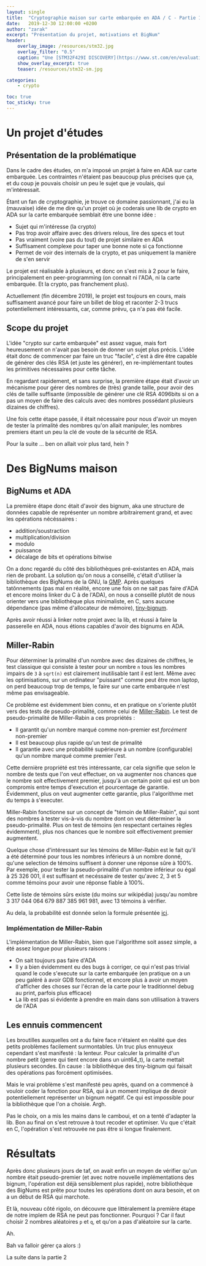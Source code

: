 ```yaml
---
layout: single
title:  "Cryptographie maison sur carte embarquée en ADA / C - Partie 1"
date:   2019-12-30 12:00:00 +0200
author: "zarak"
excerpt: "Présentation du projet, motivations et BigNum"
header:
    overlay_image: /resources/stm32.jpg
    overlay_filter: "0.5"
    caption: "Une [STM32F429I DISCOVERY](https://www.st.com/en/evaluation-tools/32f429idiscovery.html)"
    show_overlay_excerpt: true
    teaser: /resources/stm32-sm.jpg

categories:
    - crypto

toc: true
toc_sticky: true
---
```


# Un projet d'études

## Présentation de la problématique

Dans le cadre des études, on m'a imposé un projet à faire en ADA sur carte embarquée.
Les contraintes n'étaient pas beaucoup plus précises que ça, et du coup je pouvais
choisir un peu le sujet que je voulais, qui m'intéressait.

Étant un fan de cryptographie, je trouve ce domaine passionnant, j'ai eu la (mauvaise)
idée de me dire qu'un projet où je coderais une lib de crypto en ADA sur la carte
embarquée semblait être une bonne idée :

- Sujet qui m'intéresse (la crypto)
- Pas trop avoir affaire avec des drivers relous, lire des specs et tout
- Pas vraiment (voire pas du tout) de projet similaire en ADA
- Suffisament complexe pour taper une bonne note si ça fonctionne
- Permet de voir des internals de la crypto, et pas uniquement la manière de s'en servir

Le projet est réalisable à plusieurs, et donc on s'est mis à 2 pour le faire,
principalement en peer-programming (on connait ni l'ADA, ni la carte embarquée.
Et la crypto, pas franchement plus).

Actuellement (fin décembre 2019), le projet est toujours en cours,
mais suffisament avancé pour faire un billet de blog et raconter 2-3 trucs potentiellement
intéressants, car, comme prévu, ça n'a pas été facile.

## Scope du projet

L'idée "crypto sur carte embarquée" est assez vague, mais fort heureusement on
n'avait pas besoin de donner un sujet plus précis. L'idée était donc de commencer
par faire un truc "facile", c'est à dire être capable de générer des clés RSA
(et juste les générer), en re-implémentant toutes les primitives nécessaires
pour cette tâche.

En regardant rapidement, et sans surprise, la première étape était d'avoir un
mécanisme pour gérer des nombres de (très) grande taille, pour avoir des clés
de taille suffisante (impossible de générer une clé RSA 4096bits si on a pas
un moyen de faire des calculs avec des nombres possédant plusieurs dizaines de chiffres).

Une fois cette étape passée, il était nécessaire pour nous d'avoir un moyen
de tester la primalité des nombres qu'on allait manipuler, les nombres
premiers étant un peu la clé de voute de la sécurité de RSA.

Pour la suite ... ben on allait voir plus tard, hein ?

# Des BigNums maison

## BigNums et ADA

La première étape donc était d'avoir des bignum, aka une structure de données capable
de représenter un nombre arbitrairement grand, et avec les opérations nécéssaires :
- addition/soustraction
- multiplication/division
- modulo
- puissance
- décalage de bits et opérations bitwise

On a donc regardé du côté des bibliothèques pré-existantes en ADA, mais rien de probant.
La solution qu'on nous a conseillé, c'était d'utiliser la bibliothèque des BigNums
de la GNU, la [GMP](https://gmplib.org/). Après quelques tatônnements (pas mal
en réalité, encore une fois on ne sait pas faire d'ADA et encore moins linker
du C à de l'ADA), on nous a conseillé plutôt de nous orienter vers une bibliothèque
plus minimaliste, en C, sans aucune dépendance (pas même d'allocateur de mémoire),
[tiny-bignum](https://github.com/kokke/tiny-bignum-c).

Après avoir réussi à linker notre projet avec la lib, et réussi à faire la
passerelle en ADA, nous étions capables d'avoir des bignums en ADA.

## Miller-Rabin

Pour déterminer la primalité d'un nombre avec des dizaines de chiffres, le test
classique qui consiste à tester pour un nombre `n` tous les nombres impairs de `3` à `sqrt(n)`
est clairement inutilisable tant il est lent. Même avec les optimisations, sur
un ordinateur "puissant" comme peut être mon laptop, on perd beaucoup trop
de temps, le faire sur une carte embarquée n'est même pas envisageable.

Ce problème est évidemment bien connu, et en pratique on s'oriente plutôt vers
des tests de pseudo-primalité, comme celui de [Miller-Rabin](https://fr.wikipedia.org/wiki/Test_de_primalit%C3%A9_de_Miller-Rabin).
Le test de pseudo-primalité de Miller-Rabin a ces propriétés :
- Il garantit qu'un nombre marqué comme non-premier est *forcément* non-premier
- Il est beaucoup plus rapide qu'un test de primalité
- Il garantie avec une probabilité supérieure à un nombre (configurable) qu'un nombre marqué comme premier l'est.

Cette dernière propriété est très intéressante, car cela signifie que selon le
nombre de tests que l'on veut effectuer, on va augmenter nos chances que le
nombre soit effectivement premier, jusqu'à un certain point qui est
un bon compromis entre temps d'execution et pourcentage de garantie.
Évidemment, plus on veut augmenter cette garantie, plus l'algorithme met du temps
à s'executer.

Miller-Rabin fonctionne sur un concept de "témoin de Miller-Rabin", qui sont
des nombres à tester vis-à-vis du nombre dont on veut déterminer la pseudo-primalité.
Plus on test de témoins (en respectant certaines règles évidemment), plus nos
chances que le nombre soit effectivement premier augmentent.

Quelque chose d'intéressant sur les témoins de Miller-Rabin est le fait qu'il a été
déterminé pour tous les nombres inférieurs à un nombre donné, qu'une selection
de témoins suffisent à donner une réponse sûre à 100%. Par exemple, pour
tester la pseudo-primalité d'un nombre inférieur ou égal à 25 326 001, il est
suffisant et necéssaire de tester qu'avec 2, 3 et 5 comme témoins pour avoir
une réponse fiable à 100%.

Cette liste de témoins sûrs existe (du moins sur wikipédia) jusqu'au nombre
3 317 044 064 679 887 385 961 981, avec 13 témoins à vérifier.

Au dela, la probabilité est donnée selon la formule présentée [ici](https://en.wikipedia.org/wiki/Miller%E2%80%93Rabin_primality_test#Accuracy).

### Implémentation de Miller-Rabin

L'implémentation de Miller-Rabin, bien que l'algorithme soit assez simple,
a été assez longue pour plusieurs raisons :
- On sait toujours pas faire d'ADA
- Il y a bien évidemment eu des bugs à corriger, ce qui n'est pas trivial quand
le code s'execute sur la carte embarquée (en pratique on a un peu galéré à avoir
GDB fonctionnel, et encore plus à avoir un moyen d'afficher des choses sur l'écran
de la carte pour le traditionnel debug au print, parfois plus efficace)
- La lib est pas si évidente à prendre en main dans son utilisation à travers de l'ADA

## Les ennuis commencent

Les broutilles auxquelles ont a du faire face n'étaient en réalité que des petits
problèmes facilement surmontables. Un truc plus ennuyeux cependant s'est manifesté :
la lenteur. Pour calculer la primalité d'un nombre petit (genre qui tient encore
dans un uint64_t), la carte mettait plusieurs secondes. En cause : la bibliothèque
des tiny-bignum qui faisait des opérations pas forcément optimisées.

Mais le vrai problème s'est manifesté peu après, quand on a commencé à vouloir
coder la fonction pour RSA, qui à un moment implique de devoir potentiellement
représenter un bignum négatif. Ce qui est impossible pour la bibliothèque
que l'on a choisie. Argh.

Pas le choix, on a mis les mains dans le camboui, et on a tenté d'adapter la lib.
Bon au final on s'est retrouve à tout recoder et optimiser. Vu que c'était en C,
l'opération s'est retrouvée ne pas être si longue finalement.

# Résultats

Après donc plusieurs jours de taf, on avait enfin un moyen de vérifier qu'un
nombre était pseudo-premier (et avec notre nouvelle implémentations des
bignum, l'opération est déjà sensiblement plus rapide), notre bibliothèque
des BigNums est prête pour toutes les opérations dont on aura besoin, et on a
un début de RSA qui marchote.

Et là, nouveau côté rigolo, on découvre que littéralement la première étape
de notre implem de RSA ne peut pas fonctionner. Pourquoi ? Car il faut choisir
2 nombres aléatoires `p` et `q`, et qu'on a pas d'aléatoire sur la carte.

Ah.

Bah va falloir gérer ça alors :)

La suite dans la partie 2
